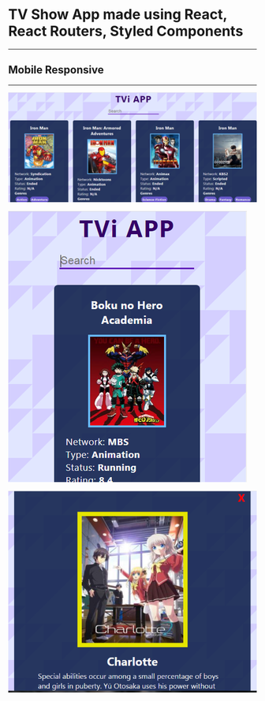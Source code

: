 # TV Show App made using React, React Routers, Styled Components
----
## Mobile Responsive
----
![Desktop_View](screenShots/tvapiDesktop.PNG)


![Mobile_View](screenShots/tvapiMobile.PNG)


![Details_View](screenShots/tvapiDetails.PNG)
